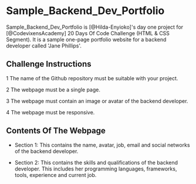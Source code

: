 # Sample_Backend_Dev_Portfolio

Sample_Backend_Dev_Portfolio is [@Hilda-Enyioko]'s day one project for [@CodevixensAcademy] 20 Days Of Code Challenge (HTML & CSS Segment).
It is a sample one-page portfolio website for a backend developer called 'Jane Phillips'. 

## Challenge Instructions

1  The name of the Github repository must be suitable with your project.

2  The webpage must be a single page.

3  The webpage must contain an image or avatar of the backend developer.

4  The webpage must be responsive.

## Contents Of The Webpage

-  Section 1: This contains the name, avatar, job, email and social networks of the backend developer.

-  Section 2: This contains the skills and qualifications of the backend developer. This includes her programming languages, frameworks, tools, experience and current job.
